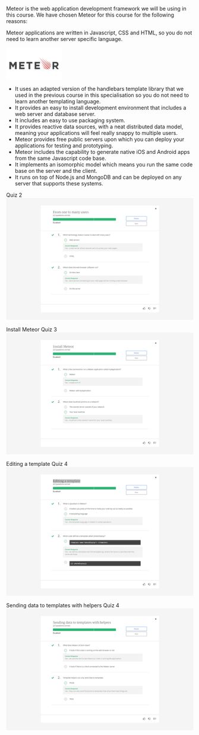 Meteor is the web application development framework we will be using in this course. We have chosen Meteor for this course for the following reasons:

Meteor applications are written in Javascript, CSS and HTML, so you do not need to learn another server specific language.

![Meteor](Meteor.png)

* It uses an adapted version of the handlebars template library that we used in the previous course in this specialisation so you do not need to learn another templating language.
* It provides an easy to install development environment that includes a web server and database server.
* It includes an easy to use packaging system.
* It provides reactive data sources, with a neat distributed data model, meaning your applications will feel really snappy to multiple users.
* Meteor provides free public servers upon which you can deploy your applications for testing and prototyping.
* Meteor includes the capability to generate native iOS and Android apps from the same Javascript code base.
* It implements an isomorphic model which means you run the same code base on the server and the client.
* It runs on top of Node.js and MongoDB and can be deployed on any server that supports these systems.

Quiz 2
![Quiz 2](QZ2.png)


Install Meteor
Quiz 3
![Quiz 3](QZ3.png)


Editing a template
Quiz 4
![Quiz 4](QZ4.png)

Sending data to templates with helpers
Quiz 4
![Quiz 4](QZ5.png)
